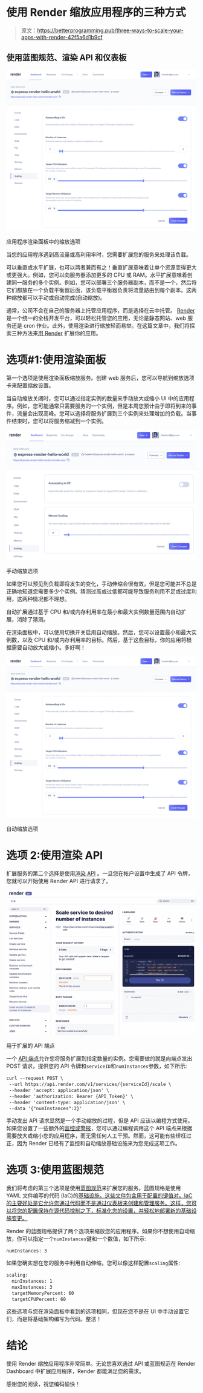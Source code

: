 # 使用 Render 缩放应用程序的三种方式

> 原文：<https://betterprogramming.pub/three-ways-to-scale-your-apps-with-render-42f5a6d1b9cf>

## 使用蓝图规范、渲染 API 和仪表板

![](img/ab71c3760a2d5a7c78c49abbeb9fe606.png)

应用程序渲染面板中的缩放选项

当您的应用程序遇到高流量或高利用率时，您需要扩展您的服务来处理该负载。

可以垂直或水平扩展，也可以两者兼而有之！垂直扩展意味着让单个资源变得更大或更强大。例如，您可以向服务器添加更多的 CPU 或 RAM。水平扩展意味着创建同一服务的多个实例。例如，您可以部署三个服务器副本，而不是一个，然后将它们都放在一个负载平衡器后面，该负载平衡器负责将流量路由到每个副本。这两种缩放都可以手动或自动完成(自动缩放)。

通常，公司不会在自己的服务器上托管应用程序，而是选择在云中托管。 [Render](https://render.com/) 是一个统一的全栈开发平台，可以轻松托管您的应用，无论是静态网站、web 服务还是 cron 作业。此外，使用渲染进行缩放轻而易举。在这篇文章中，我们将探索三种方法来[用 Render](https://render.com/docs/scaling) 扩展你的应用。

# 选项#1:使用渲染面板

第一个选项是使用渲染面板缩放服务。创建 web 服务后，您可以导航到缩放选项卡来配置缩放设置。

当自动缩放关闭时，您可以通过指定实例的数量来手动放大或缩小 UI 中的应用程序。例如，您可能通常只需要服务的一个实例，但是本周您预计由于即将到来的事件，流量会出现高峰。您可以选择将服务扩展到三个实例来处理增加的负载。当事件结束时，您可以将服务缩减到一个实例。

![](img/f0c1d7ad0f0112f63753f28b9b1a6e49.png)

手动缩放选项

如果您可以预见到负载即将发生的变化，手动伸缩会很有效，但是您可能并不总是正确地知道您需要多少个实例。猜测过高或过低都可能导致服务利用不足或过度利用，这两种情况都不理想。

自动扩展通过基于 CPU 和/或内存利用率在最小和最大实例数量范围内自动扩展，消除了猜测。

在渲染面板中，可以使用切换开关启用自动缩放。然后，您可以设置最小和最大实例数，以及 CPU 和/或内存利用率的目标。然后，基于这些目标，你的应用将根据需要自动放大或缩小。多好啊！

![](img/ab71c3760a2d5a7c78c49abbeb9fe606.png)

自动缩放选项

# 选项 2:使用渲染 API

扩展服务的第二个选择是使用[渲染 API](https://render.com/docs/api) 。一旦您在帐户设置中生成了 API 令牌，您就可以开始使用 Render API 进行请求了。

![](img/d3370729499869ff9c3141ae6eb35639.png)

用于扩展的 API 端点

一个 [API 端点](https://api-docs.render.com/reference/scale-service)允许您将服务扩展到指定数量的实例。您需要做的就是向端点发出 POST 请求，提供您的 API 令牌和`serviceID`和`numInstances`参数，如下所示:

```
curl --request POST \
 --url https://api.render.com/v1/services/{serviceId}/scale \
 --header 'accept: application/json' \
 --header 'authorization: Bearer {API_Token}' \
 --header 'content-type: application/json' \
 --data '{"numInstances":2}'
```

手动发出 API 请求显然是一个手动缩放的过程，但是 API 应该以编程方式使用。如果您设置了一些额外的[监控或警报](https://render.com/docs/datadog)，您可以通过编程调用这个 API 端点来根据需要放大或缩小您的应用程序，而无需任何人工干预。然而，这可能有些矫枉过正，因为 Render 已经有了监控和自动缩放基础设施来为您完成这项工作。

# 选项 3:使用蓝图规范

我们将考虑的第三个选项是使用[蓝图规范](https://render.com/docs/blueprint-spec)来扩展您的服务。蓝图规格是使用 YAML 文件编写的代码 (IaC)的[基础设施，这些文件包含用于配置的键值对。IaC 的主要好处是它允许您通过代码而不是通过仪表板来创建和管理服务。这样，您可以将您的配置保持在源代码控制之下，标准化您的设置，并轻松地部署新的基础设施变更。](https://render.com/docs/infrastructure-as-code)

Render 的蓝图规格提供了两个选项来缩放您的应用程序。如果你不想使用自动缩放，你可以指定一个`numInstances`键和一个数值，如下所示:

```
numInstances: 3
```

如果您确实想在您的服务中利用自动伸缩，您可以像这样配置`scaling`属性:

```
scaling:
  minInstances: 1
  maxInstances: 3
  targetMemoryPercent: 60
  targetCPUPercent: 60
```

这些选项与您在渲染面板中看到的选项相同，但现在您不是在 UI 中手动设置它们，而是将基础架构编写为代码。整洁！

# 结论

使用 Render 缩放应用程序非常简单。无论您喜欢通过 API 或蓝图规范在 Render Dashboard 中扩展应用程序，Render 都能满足您的需求。

感谢您的阅读，祝您编码愉快！